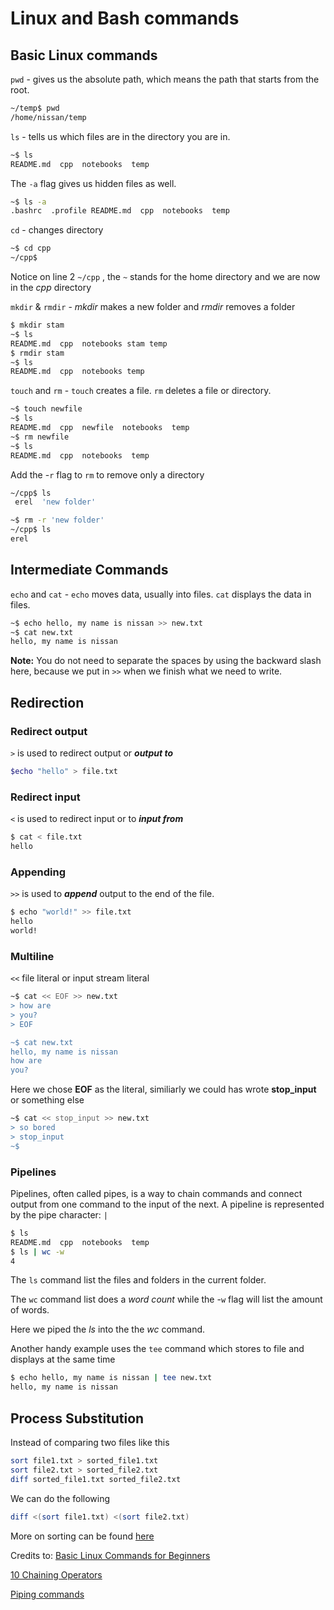 # Linux and Bash commands

## Basic Linux commands

`pwd` - gives us the absolute path, which means the path that starts from the root.

```bash
~/temp$ pwd
/home/nissan/temp
```

`ls` - tells us which files are in the directory you are in.

```bash
~$ ls
README.md  cpp  notebooks  temp
```

The `-a` flag gives us hidden files as well.

```bash
~$ ls -a
.bashrc  .profile README.md  cpp  notebooks  temp
```

`cd` - changes directory

```bash
~$ cd cpp
~/cpp$
```

Notice on line 2 `~/cpp` , the `~` stands for the home directory and we are now in the _cpp_ directory

`mkdir` & `rmdir` - _mkdir_ makes a new folder and _rmdir_ removes a folder

```bash
$ mkdir stam
~$ ls
README.md  cpp  notebooks stam temp
$ rmdir stam
~$ ls 
README.md  cpp  notebooks temp
```

`touch` and `rm` - `touch` creates a file. `rm` deletes a file or directory.

```bash
~$ touch newfile
~$ ls
README.md  cpp  newfile  notebooks  temp
~$ rm newfile
~$ ls
README.md  cpp  notebooks  temp
```

Add the -`r` flag to `rm` to remove only a directory

```bash
~/cpp$ ls
 erel  'new folder'

~$ rm -r 'new folder'
~/cpp$ ls
erel
```

## Intermediate Commands

`echo` and `cat` - `echo` moves data, usually into files. `cat` displays the data in files.

```bash
~$ echo hello, my name is nissan >> new.txt
~$ cat new.txt
hello, my name is nissan
```

**Note:** You do not need to separate the spaces by using the backward slash here, because we put in `>>` when we finish what we need to write.

## Redirection

### Redirect output

`>` is used to redirect output or _**output to**_

```bash
$echo "hello" > file.txt
```

### Redirect input

`<` is used to redirect input or to _**input from**_

```bash
$ cat < file.txt
hello
```

### Appending

`>>` is used to _**append**_ output to the end of the file.

```bash
$ echo "world!" >> file.txt
hello
world!
```

### Multiline

`<<` file literal or input stream literal

```bash
~$ cat << EOF >> new.txt
> how are
> you?
> EOF

~$ cat new.txt
hello, my name is nissan
how are
you?
```

Here we chose **EOF** as the literal, similiarly we could has wrote **stop\_input** or something else

```bash
~$ cat << stop_input >> new.txt
> so bored
> stop_input
~$
```

### Pipelines

Pipelines, often called pipes, is a way to chain commands and connect output from one command to the input of the next. A pipeline is represented by the pipe character: `|`

```bash
$ ls
README.md  cpp  notebooks  temp
$ ls | wc -w
4
```

The `ls` command list the files and folders in the current folder.

The `wc` command list does a _word count_ while the -`w` flag will list the amount of words.

Here we piped the _ls_ into the the _wc_ command.

Another handy example uses the `tee` command which stores to file and displays at the same time

```bash
$ echo hello, my name is nissan | tee new.txt
hello, my name is nissan
```

## Process Substitution

Instead of comparing two files like this

```bash
sort file1.txt > sorted_file1.txt
sort file2.txt > sorted_file2.txt
diff sorted_file1.txt sorted_file2.txt
```

We can do the following

```bash
diff <(sort file1.txt) <(sort file2.txt)
```

More on sorting can be found [here](https://www.geeksforgeeks.org/sort-command-linuxunix-examples/)

Credits to: [Basic Linux Commands for Beginners](https://maker.pro/linux/tutorial/basic-linux-commands-for-beginners)

[10 Chaining Operators](https://www.tecmint.com/chaining-operators-in-linux-with-practical-examples/)

[Piping commands](https://superuser.com/questions/480599/with-regards-to-piping-commands-what-are-the-greater-than-and-less-than)

